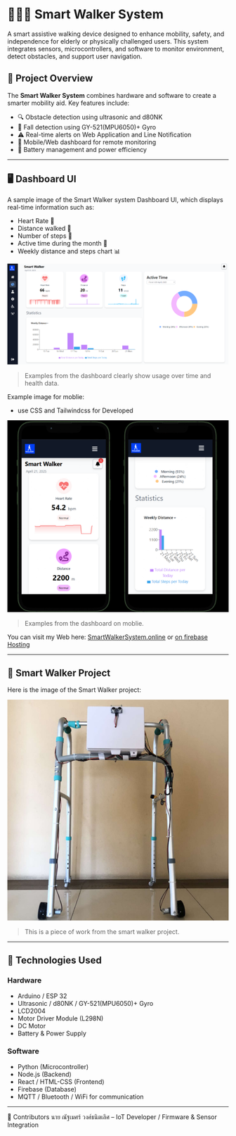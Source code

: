 # 🚶‍♂️🤖 Smart Walker System

A smart assistive walking device designed to enhance mobility, safety, and independence for elderly or physically challenged users. This system integrates sensors, microcontrollers, and software to monitor environment, detect obstacles, and support user navigation.

## 📌 Project Overview

The **Smart Walker System** combines hardware and software to create a smarter mobility aid. Key features include:
- 🔍 Obstacle detection using ultrasonic and d80NK
- 🤕 Fall detection using GY-521(MPU6050)+ Gyro
- ⚠️ Real-time alerts on Web Application and Line Notification
- 📱 Mobile/Web dashboard for remote monitoring
- 🔋 Battery management and power efficiency

---

## 🖥️ Dashboard UI

A sample image of the Smart Walker system Dashboard UI, which displays real-time information such as:
- Heart Rate 💓
- Distance walked 🚶
- Number of steps 👣
- Active time during the month 📅
- Weekly distance and steps chart 📊

![Dashboard UI](public/images/Dashboard-UI.png)

> Examples from the dashboard clearly show usage over time and health data.

Example image for moblie:
- use CSS and Tailwindcss for Developed

![Dashboard UI](public/images/moblie-UI.png)

> Examples from the dashboard on moblie.

You can visit my Web here: [SmartWalkerSystem.online](https://smartwalkersystem.online) or [on firebase Hosting](https://walkertest-a907f.web.app/)

---

## 🤖 Smart Walker Project

Here is the image of the Smart Walker project:

![Walker Image](public/images/SmartWalker.png)

> This is a piece of work from the smart walker project.

---

## 🧰 Technologies Used

### Hardware
- Arduino / ESP 32
- Ultrasonic / d80NK / GY-521(MPU6050)+ Gyro
- LCD2004
- Motor Driver Module (L298N)
- DC Motor 
- Battery & Power Supply

### Software
- Python  (Microcontroller)
- Node.js  (Backend)
- React / HTML-CSS (Frontend)
- Firebase  (Database)
- MQTT / Bluetooth / WiFi for communication

---

🙌 Contributors
นาย ณัฐเมศร์ วงศ์ธนิตเลิศ – IoT Developer / Firmware & Sensor Integration 

